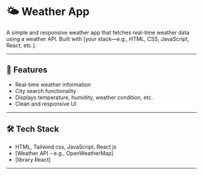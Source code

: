 # 🌤️ Weather App

A simple and responsive weather app that fetches real-time weather data using a weather API. Built with [your stack—e.g., HTML, CSS, JavaScript, React, etc.].

---

## 🚀 Features

- Real-time weather information
- City search functionality
- Displays temperature, humidity, weather condition, etc.
- Clean and responsive UI

---

## 🛠️ Tech Stack

- HTML, Tailwind css, JavaScript, React js
- [Weather API – e.g., OpenWeatherMap]
- [library React]

---

